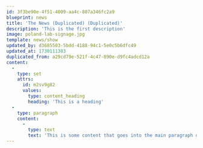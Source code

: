 ```yaml
---
id: 3f3be90e-4f51-4009-aa4c-807a346fc2a9
blueprint: news
title: 'The News (Duplicated) (Duplicated)'
description: 'This is the first description'
image: poland-lab-signage.jpg
template: news/show
updated_by: d3685503-5bdd-4188-94c1-5e0c5b6dfc49
updated_at: 1730111303
duplicated_from: a29cd79e-521f-4c47-890e-d9fc4adcd12a
content:
  -
    type: set
    attrs:
      id: m2sv9g82
      values:
        type: content_heading
        heading: 'This is a heading'
  -
    type: paragraph
    content:
      -
        type: text
        text: 'This is some content that goes into the main paragraph of the news under the image'
---
```


